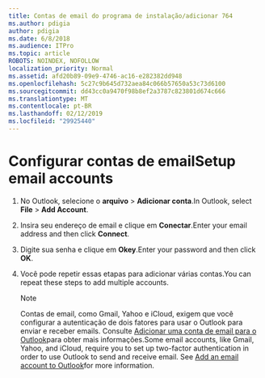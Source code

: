 ```yaml
---
title: Contas de email do programa de instalação/adicionar 764
ms.author: pdigia
author: pdigia
ms.date: 6/8/2018
ms.audience: ITPro
ms.topic: article
ROBOTS: NOINDEX, NOFOLLOW
localization_priority: Normal
ms.assetid: afd20b89-09e9-4746-ac16-e282382dd948
ms.openlocfilehash: 5c27c9b645d732aea84c066b57650a53c73d6100
ms.sourcegitcommit: dd43cc0a9470f98b8ef2a3787c823801d674c666
ms.translationtype: MT
ms.contentlocale: pt-BR
ms.lasthandoff: 02/12/2019
ms.locfileid: "29925440"
---
```

# <a name="setup-email-accounts"></a><span data-ttu-id="19519-102">Configurar contas de email</span><span class="sxs-lookup"><span data-stu-id="19519-102">Setup email accounts</span></span>

1. <span data-ttu-id="19519-103">No Outlook, selecione o **arquivo** \> **Adicionar conta**.</span><span class="sxs-lookup"><span data-stu-id="19519-103">In Outlook, select **File** \> **Add Account**.</span></span>
    
2. <span data-ttu-id="19519-104">Insira seu endereço de email e clique em **Conectar**.</span><span class="sxs-lookup"><span data-stu-id="19519-104">Enter your email address and then click **Connect**.</span></span>
    
3. <span data-ttu-id="19519-105">Digite sua senha e clique em **Okey**.</span><span class="sxs-lookup"><span data-stu-id="19519-105">Enter your password and then click **OK**.</span></span>
    
4. <span data-ttu-id="19519-106">Você pode repetir essas etapas para adicionar várias contas.</span><span class="sxs-lookup"><span data-stu-id="19519-106">You can repeat these steps to add multiple accounts.</span></span>
    
    > [!NOTE]
    > <span data-ttu-id="19519-p101">Contas de email, como Gmail, Yahoo e iCloud, exigem que você configurar a autenticação de dois fatores para usar o Outlook para enviar e receber emails. Consulte [Adicionar uma conta de email para o Outlook](https://support.office.com/article/6e27792a-9267-4aa4-8bb6-c84ef146101b.aspx)para obter mais informações.</span><span class="sxs-lookup"><span data-stu-id="19519-p101">Some email accounts, like Gmail, Yahoo, and iCloud, require you to set up two-factor authentication in order to use Outlook to send and receive email. See [Add an email account to Outlook](https://support.office.com/article/6e27792a-9267-4aa4-8bb6-c84ef146101b.aspx)for more information.</span></span> 
  

